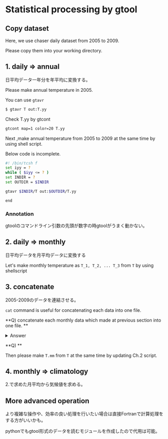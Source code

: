 # Statistical processing by gtool

## Copy dataset

Here, we use chaser daily dataset from 2005 to 2009. 

Please copy them into your working directory.

## 1. daily => annual

日平均データ一年分を年平均に変換する。

Please make annual temperature in 2005.

You can use `gtavr`

```bash
$ gtavr T out:T.yy
```

Check T.yy by gtcont

```bash
gtcont map=1 color=20 T.yy
```

Next ,make annual temperature from 2005 to 2009 at the same time by using shell script.

Below code is incomplete.

```bash
#! /bin/tcsh f
set iyy = ?
while ( $iyy <= ? )
set INDIR = ?
set OUTDIR = $INDIR

gtavr $INDIR/T out:$OUTDIR/T.yy 

end
```

### Annotation

gtoolのコマンドライン引数の先頭が数字の時gtoolがうまく動かない。

## 2. daily => monthly

日平均データを月平均データに変換する

Let's make monthly temperature  as  `T_1, T_2, ... T_3` from  `T` by using shellscript



## 3. concatenate

2005-2009のデータを連結させる。



`cat` command is useful for concatenating each data into one file.

**Q) concatenate each monthly data which made at previous section into one file. **

<details><summary>Answer</summary><div>

```bash
$ cat 2005/T 2006/T 2007/T 2008/T 2009/T > T.yy
```
</div></details>

**Q) **



Then please make `T.mm` from `T` at the same time by  updating  Ch.2 script.


## 4. monthly => climatology 

2.で求めた月平均から気候値を求める。

## More advanced operation

より複雑な操作や、効率の良い処理を行いたい場合は直接Fortranで計算処理をする方がいいかも。

pythonでもgtool形式のデータを読むモジュールを作成したので代用は可能。